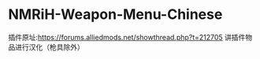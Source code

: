 # NMRiH-Weapon-Menu-Chinese
插件原址:https://forums.alliedmods.net/showthread.php?t=212705
讲插件物品进行汉化（枪具除外）
